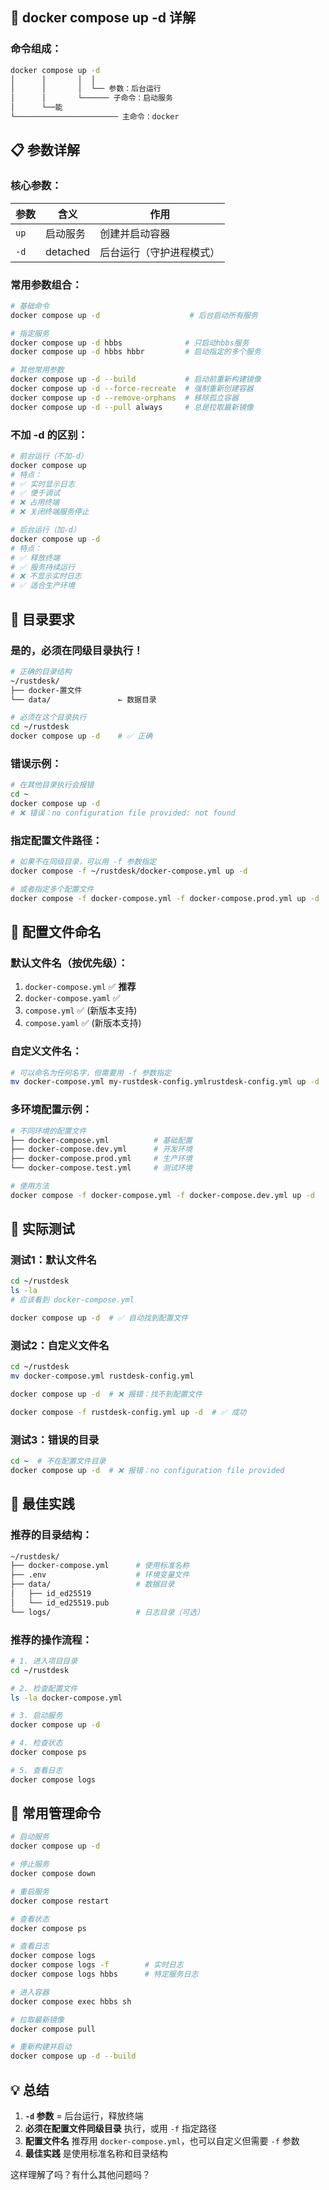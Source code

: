 ## 🐳 **docker compose up -d 详解**

### **命令组成：**
```bash
docker compose up -d
│      │       │  │
│      │       │  └── 参数：后台运行
│      │       └────── 子命令：启动服务
│      └──能
└─────────────────────── 主命令：docker
```

## 📋 **参数详解**

### **核心参数：**

| 参数 | 含义 | 作用 |
|------|------|------|
| `up` | 启动服务 | 创建并启动容器 |
| `-d` | detached | 后台运行（守护进程模式） |

### **常用参数组合：**

```bash
# 基础命令
docker compose up -d                    # 后台启动所有服务

# 指定服务
docker compose up -d hbbs              # 只启动hbbs服务
docker compose up -d hbbs hbbr         # 启动指定的多个服务

# 其他常用参数
docker compose up -d --build           # 启动前重新构建镜像
docker compose up -d --force-recreate  # 强制重新创建容器
docker compose up -d --remove-orphans  # 移除孤立容器
docker compose up -d --pull always     # 总是拉取最新镜像
```

### **不加 -d 的区别：**

```bash
# 前台运行（不加-d）
docker compose up
# 特点：
# ✅ 实时显示日志
# ✅ 便于调试
# ❌ 占用终端
# ❌ 关闭终端服务停止

# 后台运行（加-d）
docker compose up -d
# 特点：
# ✅ 释放终端
# ✅ 服务持续运行
# ❌ 不显示实时日志
# ✅ 适合生产环境
```

## 📁 **目录要求**

### **是的，必须在同级目录执行！**

```bash
# 正确的目录结构
~/rustdesk/
├── docker-置文件
└── data/               ← 数据目录

# 必须在这个目录执行
cd ~/rustdesk
docker compose up -d    # ✅ 正确
```

### **错误示例：**
```bash
# 在其他目录执行会报错
cd ~
docker compose up -d
# ❌ 错误：no configuration file provided: not found
```

### **指定配置文件路径：**
```bash
# 如果不在同级目录，可以用 -f 参数指定
docker compose -f ~/rustdesk/docker-compose.yml up -d

# 或者指定多个配置文件
docker compose -f docker-compose.yml -f docker-compose.prod.yml up -d
```

## 📝 **配置文件命名**

### **默认文件名（按优先级）：**

1. `docker-compose.yml` ✅ **推荐**
2. `docker-compose.yaml` ✅ 
3. `compose.yml` ✅ (新版本支持)
4. `compose.yaml` ✅ (新版本支持)

### **自定义文件名：**

```bash
# 可以命名为任何名字，但需要用 -f 参数指定
mv docker-compose.yml my-rustdesk-config.ymlrustdesk-config.yml up -d
```

### **多环境配置示例：**

```bash
# 不同环境的配置文件
├── docker-compose.yml          # 基础配置
├── docker-compose.dev.yml      # 开发环境
├── docker-compose.prod.yml     # 生产环境
└── docker-compose.test.yml     # 测试环境

# 使用方法
docker compose -f docker-compose.yml -f docker-compose.dev.yml up -d
```

## 🧪 **实际测试**

### **测试1：默认文件名**
```bash
cd ~/rustdesk
ls -la
# 应该看到 docker-compose.yml

docker compose up -d  # ✅ 自动找到配置文件
```

### **测试2：自定义文件名**
```bash
cd ~/rustdesk
mv docker-compose.yml rustdesk-config.yml

docker compose up -d  # ❌ 报错：找不到配置文件

docker compose -f rustdesk-config.yml up -d  # ✅ 成功
```

### **测试3：错误的目录**
```bash
cd ~  # 不在配置文件目录
docker compose up -d  # ❌ 报错：no configuration file provided
```

## 🎯 **最佳实践**

### **推荐的目录结构：**
```bash
~/rustdesk/
├── docker-compose.yml      # 使用标准名称
├── .env                    # 环境变量文件
├── data/                   # 数据目录
│   ├── id_ed25519
│   └── id_ed25519.pub
└── logs/                   # 日志目录（可选）
```

### **推荐的操作流程：**
```bash
# 1. 进入项目目录
cd ~/rustdesk

# 2. 检查配置文件
ls -la docker-compose.yml

# 3. 启动服务
docker compose up -d

# 4. 检查状态
docker compose ps

# 5. 查看日志
docker compose logs
```

## 🔧 **常用管理命令**

```bash
# 启动服务
docker compose up -d

# 停止服务
docker compose down

# 重启服务
docker compose restart

# 查看状态
docker compose ps

# 查看日志
docker compose logs
docker compose logs -f        # 实时日志
docker compose logs hbbs      # 特定服务日志

# 进入容器
docker compose exec hbbs sh

# 拉取最新镜像
docker compose pull

# 重新构建并启动
docker compose up -d --build
```

## 💡 **总结**

1. **`-d` 参数** = 后台运行，释放终端
2. **必须在配置文件同级目录** 执行，或用 `-f` 指定路径
3. **配置文件名** 推荐用 `docker-compose.yml`，也可以自定义但需要 `-f` 参数
4. **最佳实践** 是使用标准名称和目录结构

这样理解了吗？有什么其他问题吗？



